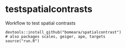 # testspatialcontrasts
Workflow to test spatial contrasts

```
devtools::install_github("bomeara/spatialcontrast")
# also packages scales, geiger, ape, targets
source("run.R")
```